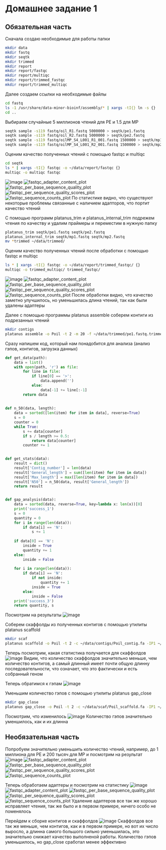 # Домашнее задание 1

## Обязательная часть

Сначала создаю необходимые для работы папки
```bash
mkdir data
mkdir fastq
mkdir seqtk
mkdir trimmed
mkdir report
mkdir report/fastqc
mkdir report/multiqc
mkdir report/trimmed_fastqc
mkdir report/trimmed_multiqc
```

Далее создаем ссылки на необходимые файлы
```bash
cd fastq
ls -1 /usr/share/data-minor-bioinf/assembly/* | xargs -tI{} ln -s {}
cd ..
```

Выбираем случайные 5 миллионов чтений для PE и 1.5 для MP
```bash
seqtk sample -s119 fastq/oil_R1.fastq 5000000 > seqtk/pe1.fastq
seqtk sample -s119 fastq/oil_R2.fastq 5000000 > seqtk/pe2.fastq
seqtk sample -s119 fastq/oilMP_S4_L001_R1_001.fastq 1500000 > seqtk/mp1.fastq
seqtk sample -s119 fastq/oilMP_S4_L001_R2_001.fastq 1500000 > seqtk/mp2.fastq 
```

Оценим качество полученных чтений с помощью fastqc и multiqc
```bash
cd seqtk
ls * | xargs -tI{} fastqc -o ~/data/report/fastqc {}
multiqc -o multiqc fastqc
```

![image](https://user-images.githubusercontent.com/79662580/139108683-59ffc23a-8fb2-4527-8185-5b3100a78b9f.png)
![fastqc_adapter_content_plot](https://user-images.githubusercontent.com/79662580/139109521-867bdb7a-e7ed-46c9-af2f-382729ef36f0.png)
![fastqc_per_base_sequence_quality_plot](https://user-images.githubusercontent.com/79662580/139109528-b290503e-3aeb-47c2-a660-a4ef7ddfc0f7.png)
![fastqc_per_sequence_quality_scores_plot](https://user-images.githubusercontent.com/79662580/139109535-8ba60fff-d285-484d-b29f-52e645d20b92.png)
![fastqc_sequence_counts_plot](https://user-images.githubusercontent.com/79662580/139109546-1997a18d-794f-4a05-9c8e-325b337fe310.png)
По статистике видно, что существуют некоторые проблемы связанные с наличием адапторов, что портит качество чтений

С помощью программ platanus_trim и platanus_internal_trim подрежем чтения по качеству и удалим праймеры 
и переместим в нужную папку
```bash
platanus_trim seqtk/pe1.fastq seqtk/pe2.fastq
platanus_internal_trim seqtk/mp1.fastq seqtk/mp2.fastq
mv *trimmed ~/data/trimmed/
```

Оценим качество полученных чтений после обработки с помощью fastqc и multiqc
```bash
ls * | xargs -tI{} fastqc -o ~/data/report/trimmed_fastqc/ {}
multiqc -o trimmed_multiqc/ trimmed_fastqc/
```

![image](https://user-images.githubusercontent.com/79662580/139109215-a30349c5-8161-414e-b5a5-d3bc70f345ba.png)
![fastqc_adapter_content_plot](https://user-images.githubusercontent.com/79662580/139116346-66622ab5-f6f3-4bf0-ae21-2a1c25ae223f.png)
![fastqc_per_base_sequence_quality_plot](https://user-images.githubusercontent.com/79662580/139116357-1e1e77d0-2601-461f-a93e-55d186a4edf4.png)
![fastqc_per_sequence_quality_scores_plot](https://user-images.githubusercontent.com/79662580/139116365-480aea2b-452b-4d35-82c7-23e9622ba307.png)
![fastqc_sequence_counts_plot](https://user-images.githubusercontent.com/79662580/139116373-3428420e-d529-4fb1-8486-8fd9ab4a36c7.png)
После обработки видно, что качество заметно улучшилось, но уменьшилась длина чтений, так как были удалены адаптеры

Далее с помощью программы platanus assemble соберем контиги из подрезанных чтений
```bash
mkdir contigs
platanus assemble -o Poil -t 2 -m 20 -f ~/data/trimmed/pe1.fastq.trimmed ~/data/trimmed/pe2.fastq.trimmed 2> assemble.log
```

Сразу напишем код, который нам понадобится для анализа (анализ гэпов, контигов, загрузка данных)
```python
def get_data(path):
    data = list()
    with open(path, 'r') as file:
        for line in file:
            if line[0] == '>':
                data.append('')
            else:
                data[-1] += line[:-1]
        return data
    
    
def n_50(data, length):
    data = sorted([len(item) for item in data], reverse=True)
    s = 0
    counter = 0
    while True:
        s += data[counter]
        if s / length >= 0.5:
            return data[counter]
        counter += 1
    

def get_stats(data):
    result = dict()
    result['Contig_number'] = len(data)
    result['General_length'] = sum([len(item) for item in data])
    result['Max_length'] = max([len(item) for item in data])
    result['N50'] = n_50(data, result['General_length'])
    return result


def gap_analysis(data):
    data = sorted(data, reverse=True, key=lambda x: len(x))[0]
    print('success_1')
    s = 0
    quantity = 0
    for i in range(len(data)):
        if data[i] == 'N':
            s += 1
            
    if data[0] == 'N':
        inside = True
        quantity += 1
    else:
        inside = False
        
    for i in range(len(data)):
        if data[i] == 'N':
            if not inside:
                quantity += 1
            inside = True
        else:
            inside = False
    print('success_3')
    return quantity, s
```

Посмотрим на результаты
![image](https://user-images.githubusercontent.com/79662580/139112049-d22e88b4-9179-49fb-9618-ece491e835cb.png)

Соберем скаффолды из полученных контигов с помощью утилиты platanus scaffold
```bash
mkdir scaf
platanus scaffold -o Poil -t 2 -c ~/data/contigs/Poil_contig.fa -IP1 ~/data/trimmed/pe1.fastq.trimmed ~/data/trimmed/pe2.fastq.trimmed -OP2 ~/data/trimmed/mp1.fastq.int_trimmed ~/data/trimmed/mp2.fastq.int_trimmed 2> scaffold.log
```

Теперь посмотрим, какая статистика получается для скаффолдов
![image](https://user-images.githubusercontent.com/79662580/139112291-06589d52-86c6-430c-8004-57dafdc0ce86.png)
Видим, что количество скаффолдов значительно меньше, чем количество контигов, а самый длинный имеет почти общую длинну последовательности, что означает, 
что это фактически и есть собранный геном

Теперь обратимся к гэпам
![image](https://user-images.githubusercontent.com/79662580/139112751-f4172002-2361-4e22-8a74-0a1e75a94779.png)

Уменьшим количество гэпов с помощью утилиты platanus gap_close
```bash
mkdir gap_close
platanus gap_close -o Poil -t 2 -c ~/data/scaf/Poil_scaffold.fa -IP1 ~/data/trimmed/pe1.fastq.trimmed ~/data/trimmed/pe2.fastq.trimmed -OP2 ~/data/trimmed/mp1.fastq.int_trimmed ~/data/trimmed/mp2.fastq.int_trimmed 2> gapclose.log
```
Посмотрим, что изменилось
![image](https://user-images.githubusercontent.com/79662580/139112944-e0d8eb45-ca10-40a2-bdd7-48af3ab2a48a.png)
Количество гэпов значительно уменшилось, как и их длинна

## Необязательная часть
Попробуем значительно уменьшить количество чтений, например, до 1 миллиона для PE и 200 тысяч для MP и посмотрим на результат
![image](https://user-images.githubusercontent.com/79662580/139117703-9fc8d8a3-1af9-4448-b869-8bf75efbd7c2.png)
![fastqc_adapter_content_plot](https://user-images.githubusercontent.com/79662580/139117774-b3c5e70a-e343-41c9-aaae-7e26b0b4dd38.png)
![fastqc_per_base_sequence_quality_plot](https://user-images.githubusercontent.com/79662580/139117791-e00a9306-3538-4f5f-890c-24e3657addae.png)
![fastqc_per_sequence_quality_scores_plot](https://user-images.githubusercontent.com/79662580/139117806-bb67525b-309e-4081-93f3-4b270d8b3268.png)
![fastqc_sequence_counts_plot](https://user-images.githubusercontent.com/79662580/139117822-0b44abf7-5ee8-42f8-96a6-27516767ca08.png)

Теперь обработаем адаптеры и посмотрим на статистику
![image](https://user-images.githubusercontent.com/79662580/139119296-dc16f839-c444-4389-bb35-18052a43d930.png)
![fastqc_adapter_content_plot](https://user-images.githubusercontent.com/79662580/139119407-beaff209-7d23-41f4-b66a-0b526455fa31.png)
![fastqc_per_base_sequence_quality_plot](https://user-images.githubusercontent.com/79662580/139119413-983759e3-1141-44af-afa9-715d293986b7.png)
![fastqc_per_sequence_quality_scores_plot](https://user-images.githubusercontent.com/79662580/139119444-ccacc861-d374-465c-ade1-5a61af3554ec.png)
![fastqc_sequence_counts_plot](https://user-images.githubusercontent.com/79662580/139119456-c43d6eee-789e-4e5b-9389-f095ed9a7526.png)
Удаление адаптеров все так же хорошо исправляет чтения, так же было и в первом примере, ничего особо не поменялось

Перейдем к сборке контигов и скаффолдов
![image](https://user-images.githubusercontent.com/79662580/139121655-d5214880-d6b6-4b72-9e54-53cea4f0dcca.png)
Скаффолдов все так же меньше, чем контигов, как и в первом примере, но вот их число выросло, а длинна самого большого сильно уменьшилась, это значительно снижает качество выполненой работы. Количество гэпов уменьшилось, но gap_close сработал менее эффективно

